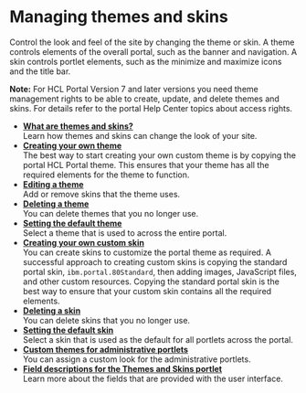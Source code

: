 # Managing themes and skins



Control the look and feel of the site by changing the theme or skin. A theme controls elements of the overall portal, such as the banner and navigation. A skin controls portlet elements, such as the minimize and maximize icons and the title bar.

**Note:** For HCL Portal Version 7 and later versions you need theme management rights to be able to create, update, and delete themes and skins. For details refer to the portal Help Center topics about access rights.

-   **[What are themes and skins?](h_theme_skin_what_are_themes_and_skins.md)**  
Learn how themes and skins can change the look of your site.
-   **[Creating your own theme](h_theme_skin_add_theme.md)**  
The best way to start creating your own custom theme is by copying the portal HCL Portal theme. This ensures that your theme has all the required elements for the theme to function.
-   **[Editing a theme](h_theme_skin_edit_theme.md)**  
Add or remove skins that the theme uses.
-   **[Deleting a theme](h_theme_skin_delete_theme.md)**  
You can delete themes that you no longer use.
-   **[Setting the default theme](h_theme_skin_set_default_theme.md)**  
Select a theme that is used to across the entire portal.
-   **[Creating your own custom skin](h_theme_skin_add_skin.md)**  
You can create skins to customize the portal theme as required. A successful approach to creating custom skins is copying the standard portal skin, `ibm.portal.80Standard`, then adding images, JavaScript files, and other custom resources. Copying the standard portal skin is the best way to ensure that your custom skin contains all the required elements.
-   **[Deleting a skin](h_theme_skin_delete_skin.md)**  
You can delete skins that you no longer use.
-   **[Setting the default skin](h_theme_skin_set_default_skin.md)**  
Select a skin that is used as the default for all portlets across the portal.
-   **[Custom themes for administrative portlets](h_theme_skin_use_custom_themes.md)**  
You can assign a custom look for the administrative portlets.
-   **[Field descriptions for the Themes and Skins portlet](h_theme_skin_fields.md)**  
Learn more about the fields that are provided with the user interface.

